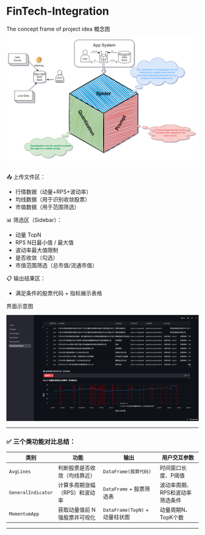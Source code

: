 # FinTech-Integration

The concept frame of project idea
概念图

![Text](img/idea.drawio.png)


📤 上传文件区：
- 行情数据（动量+RPS+波动率）
- 均线数据（用于识别收敛股票）
- 市值数据（用于范围筛选）

📊 筛选区（Sidebar）：
- 动量 TopN
- RPS N日最小值 / 最大值
- 波动率最大值限制
- 是否收敛（勾选）
- 市值范围筛选（总市值/流通市值）

📋 输出结果区：
- 满足条件的股票代码 + 指标展示表格

界面示意图

![Text](img/fig1.png)


---

### ✅ 三个类功能对比总结：

| 类别 | 功能 | 输出 | 用户交互参数 |
|------|------|------|----------------|
| `AvgLines` | 判断股票是否收敛（均线靠近） | `DataFrame(股票代码)` | 时间窗口长度、P阈值 |
| `GeneralIndicator` | 计算多周期涨幅（RPS）和波动率 | `DataFrame` + 股票筛选表 | 波动率周期、RPS和波动率筛选条件 |
| `MomentumApp` | 获取动量值前 N 强股票并可视化 | `DataFrame(TopN)` + 动量柱状图 | 动量周期N、TopK个数 |

---


